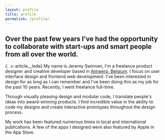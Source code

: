 ```yaml
---
layout: profile
title: profile
permalink: /profile/
---
```

## Over the past few years I've had the opportunity to collaborate with start-ups and smart people from all over the world.
{: .c-article__lede}
My name is Jeremy Swinnen, I'm a freelance product designer and creative developer based in [Antwerp, Belgium](https://goo.gl/maps/igSsnqybjE82). I focus on user interface design and frontend web development. I've been interested in design for as long as I can remember and I've been doing this as my job for the past 10 years. Recently, I went freelance full-time.

Through visually pleasing design and modular code, I translate people's ideas into award-winning products. I find incredible value in the ability to code my designs and create interactive prototypes throughout the design process.

My work has been featured numerous times in local and international publications. A few of the apps I designed were also featured by Apple in the App Store.
